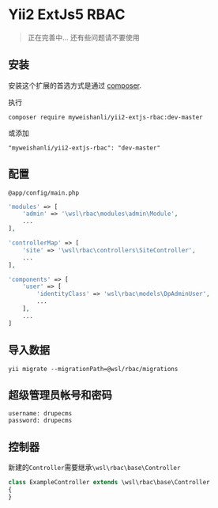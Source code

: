 Yii2 ExtJs5 RBAC
=========

> 正在完善中...
> 还有些问题请不要使用

安装
------------

安装这个扩展的首选方式是通过 [composer](http://getcomposer.org/download/).

执行

```
composer require myweishanli/yii2-extjs-rbac:dev-master
```
或添加
```
"myweishanli/yii2-extjs-rbac": "dev-master"
```

配置
------------

`@app/config/main.php`
```php
'modules' => [
    'admin' => '\wsl\rbac\modules\admin\Module',
    ...
],
```

```php
'controllerMap' => [
    'site' => '\wsl\rbac\controllers\SiteController',
    ...
],
```

```php
'components' => [
    'user' => [
        'identityClass' => 'wsl\rbac\models\DpAdminUser',
        ...
    ],
    ...
]
```


导入数据
------------

```
yii migrate --migrationPath=@wsl/rbac/migrations
```

超级管理员帐号和密码
------------
```
username: drupecms
password: drupecms
```

控制器
------------
新建的`Controller`需要继承`\wsl\rbac\base\Controller`

```php
class ExampleController extends \wsl\rbac\base\Controller
{
}
```
